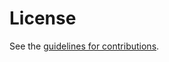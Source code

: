 # License

See the
[guidelines for contributions](https://github.com/italobusi/draft-ietf-ccamp-eth-client-te-topo-yang/blob/main-fork/CONTRIBUTING.md).
